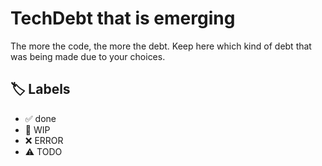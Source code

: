 # TechDebt that is emerging

The more the code, the more the debt. Keep here which kind of debt that was being made due to your choices.

## 🏷️ Labels

- ✅ done
- 🚧 WIP
- ❌ ERROR
- ⚠ TODO
